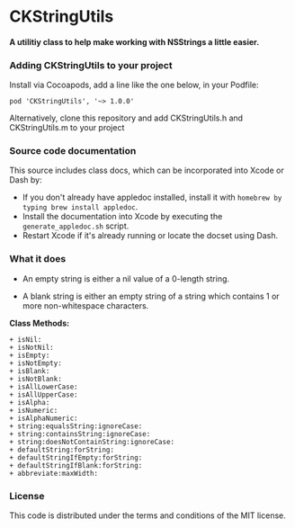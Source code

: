 CKStringUtils
=============

#### A utilitiy class to help make working with NSStrings a little easier.

### Adding CKStringUtils to your project

Install via Cocoapods, add a line like the one below, in your Podfile:

`pod 'CKStringUtils', '~> 1.0.0'`

Alternatively, clone this repository and add CKStringUtils.h and CKStringUtils.m to your project

### Source code documentation

This source includes class docs, which can be incorporated into Xcode or Dash by:


*  If you don't already have appledoc installed, install it with `homebrew by typing brew install appledoc`.
*  Install the documentation into Xcode by executing the ` generate_appledoc.sh` script.
*  Restart Xcode if it's already running or locate the docset using Dash.

### What it does

*  An empty string is either a nil value of a 0-length string.

*  A blank string is either an empty string of a string which contains 1 or more non-whitespace characters.

__Class Methods:__

	+ isNil:
	+ isNotNil:
	+ isEmpty:
	+ isNotEmpty:
	+ isBlank:
	+ isNotBlank:
	+ isAllLowerCase:
	+ isAllUpperCase:
	+ isAlpha:
	+ isNumeric:
	+ isAlphaNumeric:
	+ string:equalsString:ignoreCase:
	+ string:containsString:ignoreCase:
	+ string:doesNotContainString:ignoreCase:
	+ defaultString:forString:
	+ defaultStringIfEmpty:forString:
	+ defaultStringIfBlank:forString:
	+ abbreviate:maxWidth:

### License

This code is distributed under the terms and conditions of the MIT license.
